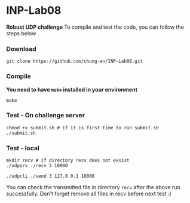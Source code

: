 # INP-Lab08
**Robust UDP challenge**
To compile and test the code, you can follow the steps below
### Download
```
git clone https://github.com/chung-en/INP-Lab08.git
```

### Compile
**You need to have `make` installed in your environment**
```
make
```

### Test - On challenge server
```
chmod +x submit.sh # if it is first time to run submit.sh
./submit.sh
```

### Test - local
```
mkdir recv # if directory recv does not exsist
./udpsrv ./recv 3 10000
```
```
./udpcli ./send 3 127.0.0.1 10000
```
You can check the transmitted file in directory `recv` after the above run successfully.
Don't forget remove all files in recv before next test :)
